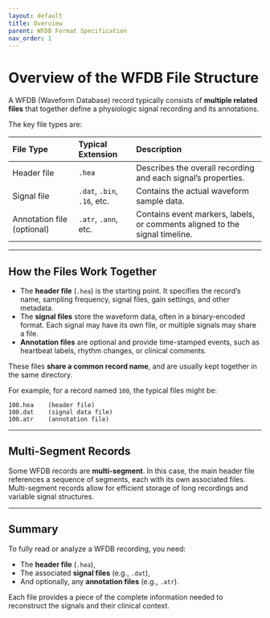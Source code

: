 ```yaml
---
layout: default
title: Overview
parent: WFDB Format Specification
nav_order: 1
---
```


# Overview of the WFDB File Structure

A WFDB (Waveform Database) record typically consists of **multiple related files** that together define a physiologic signal recording and its annotations.

The key file types are:

| File Type | Typical Extension | Description |
|:----------|:------------------|:------------|
| Header file | `.hea` | Describes the overall recording and each signal’s properties. |
| Signal file | `.dat`, `.bin`, `.16`, etc. | Contains the actual waveform sample data. |
| Annotation file (optional) | `.atr`, `.ann`, etc. | Contains event markers, labels, or comments aligned to the signal timeline. |

---

## How the Files Work Together

- The **header file** (`.hea`) is the starting point. It specifies the record’s name, sampling frequency, signal files, gain settings, and other metadata.
- The **signal files** store the waveform data, often in a binary-encoded format. Each signal may have its own file, or multiple signals may share a file.
- **Annotation files** are optional and provide time-stamped events, such as heartbeat labels, rhythm changes, or clinical comments.

These files **share a common record name**, and are usually kept together in the same directory.

For example, for a record named `100`, the typical files might be:

```
100.hea    (header file)
100.dat    (signal data file)
100.atr    (annotation file)
```

---

## Multi-Segment Records

Some WFDB records are **multi-segment**. In this case, the main header file references a sequence of segments, each with its own associated files.  
Multi-segment records allow for efficient storage of long recordings and variable signal structures.

---

## Summary

To fully read or analyze a WFDB recording, you need:

- The **header file** (`.hea`),
- The associated **signal files** (e.g., `.dat`),
- And optionally, any **annotation files** (e.g., `.atr`).

Each file provides a piece of the complete information needed to reconstruct the signals and their clinical context.
